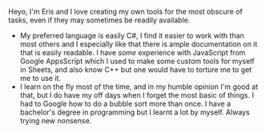Heyo, I'm Eris and I love creating my own tools for the most obscure of tasks, even if they may sometimes be readily available.<br />
- My preferred language is easily C#, I find it easier to work with than most others and I especially like that there is ample documentation on it that is easily readable. I have *some* experience with JavaScript from Google AppsScript which I used to make some custom tools for myself in Sheets, and also know C++ but one would have to torture me to get me to use it.
- I learn on the fly most of the time, and in my humble opinion I'm good at that, but I do have my off days when I forget the most basic of things. I had to Google how to do a bubble sort more than once. I have a bachelor's degree in programming but I learnt a lot by myself. Always trying new nonsense.

<!---
ErisLoona/ErisLoona is a ✨ special ✨ repository because its `README.md` (this file) appears on your GitHub profile.
You can click the Preview link to take a look at your changes.
--->
